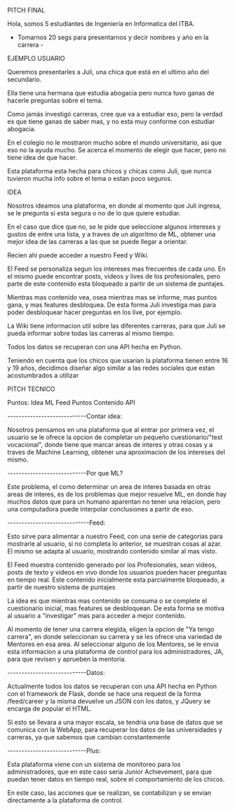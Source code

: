 PITCH FINAL

Hola, somos 5 estudiantes de Ingenieria en Informatica del ITBA.

- Tomarnos 20 segs para presentarnos y decir nombres y año en la carrera -

EJEMPLO USUARIO

Queremos presentarles a Juli, una chica que está en el ultimo año del secundario. 

Ella tiene una hermana que estudia abogacia pero nunca tuvo ganas de hacerle preguntas sobre el tema.

Como jamás investigó carreras, cree que va a estudiar eso, pero la verdad es que tiene ganas de saber mas, y no esta muy conforme con estudiar abogacia.

En el colegio no le mostraron mucho sobre el mundo universitario, asi que eso no la ayuda mucho. Se acerca el momento de elegir que hacer, pero no tiene idea de que hacer.

Esta plataforma esta hecha para chicos y chicas como Juli, que nunca tuvieron mucha info sobre el tema o estan poco seguros.

IDEA

Nosotros ideamos una plataforma, en donde al momento que Juli ingresa, se le pregunta si esta segura o no de lo que quiere estudiar.

En el caso que dice que no, se le pide que seleccione algunos intereses y gustos de entre una lista, y a traves de un algoritmo de ML, obtener una mejor idea de las carreras a las que se puede llegar a orientar.

Recien ahi puede acceder a nuestro Feed y Wiki. 

El Feed se personaliza segun los intereses mas frecuentes de cada uno. En el mismo puede encontrar posts, videos y lives de los profesionales, pero parte de este contenido esta bloqueado a partir de un sistema de puntajes.

Mientras mas contenido vea, osea mientras mas se informe, mas puntos gana, y mas features desbloquea. De esta forma Juli investiga mas para poder desbloquear hacer preguntas en los live, por ejemplo.

La Wiki tiene informacion util sobre las diferentes carreras, para que Juli se pueda informar sobre todas las carreras al mismo tiempo.

Todos los datos se recuperan con una API hecha en Python.

Teniendo en cuenta que los chicos que usarian la plataforma tienen entre 16 y 19 años, decidimos diseñar algo similar a las redes sociales que estan acostumbrados a utilizar


PITCH TECNICO

Puntos:
	Idea
	ML
	Feed
		Puntos
		Contenido
	API

----------------------------Contar idea:

Nosotros pensamos en una plataforma que al entrar por primera vez, el usuario se le ofrece la opcion de completar un pequeño cuestionario/"test vocacional", donde tiene que marcar areas de interes y otras cosas y a traves de Machine Learning, obtener una aproximacion de los intereses del mismo.

----------------------------Por que ML?

Este problema, el como determinar un area de interes basada en otras areas de interes, es de los problemas que mejor resuelve ML, en donde hay muchos datos que para un humano aparentan no tener una relacion, pero una computadora puede interpolar conclusiones a partir de eso.

-----------------------------Feed:

Esto sirve para alimentar a nuestro Feed, con una serie de categorias para mostrarle al usuario, si no completa lo anterior, se muestran cosas al azar. El mismo se adapta al usuario, mostrando contenido similar al mas visto.

El Feed muestra contenido generado por los Profesionales, sean videos, posts de texto y videos en vivo donde los usuarios pueden hacer preguntas en tiempo real. Este contenido inicialmente esta parcialmente bloqueado, a partir de nuestro sistema de puntajes

La idea es que mientras mas contenido se consuma o se complete el cuestionario inicial, mas features se desbloquean. De esta forma se motiva al usuario a "investigar" mas para acceder a mejor contenido.

Al momento de tener una carrera elegida, eligen la opcion de "Ya tengo carrera", en donde seleccionan su carrera y se les ofrece una variedad de Mentores en esa area. Al seleccionar alguno de los Mentores, se le envia esta informacion a una plataforma de control para los administradores, JA, para que revisen y aprueben la mentoria.

----------------------------Datos:

Actualmente todos los datos se recuperan con una API hecha en Python con el framework de Flask, donde se hace una request de la forma /feed/career y la misma devuelve un JSON con los datos, y JQuery se encarga de popular el HTML.

Si esto se llevara a una mayor escala, se tendria una base de datos que se comunica con la WebApp, para recuperar los datos de las universidades y carreras, ya que sabemos que cambian constantemente

----------------------------Plus:

Esta plataforma viene con un sistema de monitoreo para los administradores, que en este caso seria Junior Achievement, para que puedan tener datos en tiempo real, sobre el comportamiento de los chicos.

En este caso, las acciones que se realizan, se contabilizan y se envian directamente a la plataforma de control.



